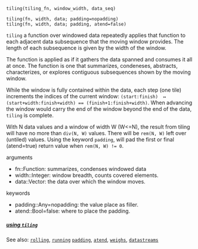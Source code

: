 ```
tiling(tiling_fn, window_width, data_seq)

tiling(fn, width, data; padding=nopadding)
tiling(fn, width, data; padding, atend=false)
```

`tiling` a function over windowed data repeatedly
applies that function to each adjacent data subsequence
that the moving window provides.  The length of
each subsequence is given by the width of the window.

The function is applied as if it gathers the data spanned
and consumes it all at once. 
The function is one that summarizes, condeneses,
abstracts, characterizes, or explores contiguous
subsequences shown by the moving window.

While the window is fully contained within the data,
each step (one tile) increments the indices of the current window:
`(start:finish)  ↦  (start+width:finish+width) == (finish+1:finish+width)`.
When advancing the window would carry the end of the window
beyond the end of the data, `tiling` is complete.

With N data values and a window of width W (W<=N),
the result from tiling will have no more than
`div(N, W)` values. There will be `rem(N, W)` left over (untiled)
values. Using the keyword `padding`, will pad the first or final (atend=true)
return value when `rem(N, W) != 0`.

arguments
- fn::Function:     summarizes, condenses windowed data
- width::Integer:   window breadth, counts covered elements.
- data::Vector:     the data over which the window moves.

keywords
- padding::Any=nopadding: the value place as filler.
- atend::Bool=false:      where to place the padding.

##### [using `tiling`](../use/tiling.md)

See also: [`rolling`](rolling.md),
          [`running`](running.md)
          [`padding`](padding.md), 
          [`atend`](atend.md),
          [`weighs`](weights.md),
          [`datastreams`](datastreams.md)


